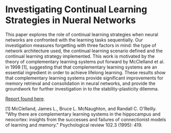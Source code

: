 # Investigating Continual Learning Strategies in Nueral Networks

This paper explores the role of continual learning strategies when neural networks 
are confronted with the learning tasks sequentially. Our investigation measures
forgetting with three factors in mind: the type of network architecture used, the
continual learning scenario defined and the continual learning strategy implemented.
This work is motivated by the theory of complementary learning systems put forward by 
McClelland et al. in 1998 [1], suggesting that that complementary learning systems are
an essential ingredient in order to achieve lifelong learning. These results show that 
complementary learning systems provide significant improvements for memory retrieval and 
consolidation in neural networks, and provide the groundwork for further investigation 
in to the stability-plasticity dilemma.

[Report found here](https://github.com/christam96/Investigating-Continual-Learning-Strategies-in-Nueral-Networks/blob/main/LaTeX%20Report/report.pdf).

[1] McClelland, James L., Bruce L. McNaughton, and Randall C. O'Reilly. "Why
 there are complementary learning systems in the hippocampus and 
neocortex: insights from the successes and failures of connectionist 
models of learning and memory." Psychological review 102.3 (1995): 419.
